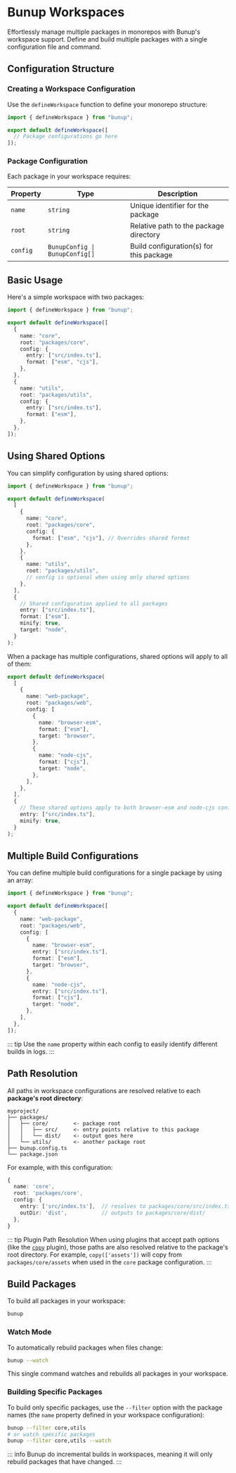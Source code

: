 # Bunup Workspaces

Effortlessly manage multiple packages in monorepos with Bunup's workspace support. Define and build multiple packages with a single configuration file and command.

## Configuration Structure

### Creating a Workspace Configuration

Use the `defineWorkspace` function to define your monorepo structure:

```typescript [bunup.config.ts]
import { defineWorkspace } from "bunup";

export default defineWorkspace([
  // Package configurations go here
]);
```

### Package Configuration

Each package in your workspace requires:

| Property | Type | Description |
|----------|------|-------------|
| `name` | `string` | Unique identifier for the package |
| `root` | `string` | Relative path to the package directory |
| `config` | `BunupConfig \| BunupConfig[]` | Build configuration(s) for this package |

## Basic Usage

Here's a simple workspace with two packages:

```typescript [bunup.config.ts]
import { defineWorkspace } from "bunup";

export default defineWorkspace([
  {
    name: "core",
    root: "packages/core",
    config: {
      entry: ["src/index.ts"],
      format: ["esm", "cjs"],
    },
  },
  {
    name: "utils",
    root: "packages/utils",
    config: {
      entry: ["src/index.ts"],
      format: ["esm"],
    },
  },
]);
```

## Using Shared Options

You can simplify configuration by using shared options:

```typescript [bunup.config.ts]
import { defineWorkspace } from "bunup";

export default defineWorkspace(
  [
    {
      name: "core",
      root: "packages/core",
      config: {
        format: ["esm", "cjs"], // Overrides shared format
      },
    },
    {
      name: "utils",
      root: "packages/utils",
      // config is optional when using only shared options
    },
  ],
  {
    // Shared configuration applied to all packages
    entry: ["src/index.ts"],
    format: ["esm"],
    minify: true,
    target: "node",
  }
);
```

When a package has multiple configurations, shared options will apply to all of them:

```typescript [bunup.config.ts]
export default defineWorkspace(
  [
    {
      name: "web-package",
      root: "packages/web",
      config: [
        {
          name: "browser-esm",
          format: ["esm"],
          target: "browser",
        },
        {
          name: "node-cjs",
          format: ["cjs"],
          target: "node",
        },
      ],
    },
  ],
  {
    // These shared options apply to both browser-esm and node-cjs configs
    entry: ["src/index.ts"],
    minify: true,
  }
);
```

## Multiple Build Configurations

You can define multiple build configurations for a single package by using an array:

```typescript [bunup.config.ts]
import { defineWorkspace } from "bunup";

export default defineWorkspace([
  {
    name: "web-package",
    root: "packages/web",
    config: [
      {
        name: "browser-esm",
        entry: ["src/index.ts"],
        format: ["esm"],
        target: "browser",
      },
      {
        name: "node-cjs",
        entry: ["src/index.ts"],
        format: ["cjs"],
        target: "node",
      },
    ],
  },
]);
```

::: tip
Use the `name` property within each config to easily identify different builds in logs.
:::

## Path Resolution

All paths in workspace configurations are resolved relative to each **package's root directory**:

```
myproject/
├── packages/
│   ├── core/        <- package root
│   │   ├── src/     <- entry points relative to this package
│   │   └── dist/    <- output goes here
│   └── utils/       <- another package root
├── bunup.config.ts
└── package.json
```

For example, with this configuration:

```typescript
{
  name: 'core',
  root: 'packages/core',
  config: {
    entry: ['src/index.ts'],  // resolves to packages/core/src/index.ts
    outDir: 'dist',           // outputs to packages/core/dist/
  },
}
```

::: tip Plugin Path Resolution
When using plugins that accept path options (like the [`copy`](/docs/plugins/copy) plugin), those paths are also resolved relative to the package's root directory. For example, `copy(['assets'])` will copy from `packages/core/assets` when used in the `core` package configuration.
:::

## Build Packages

To build all packages in your workspace:

```sh
bunup
```

### Watch Mode

To automatically rebuild packages when files change:

```sh
bunup --watch
```

This single command watches and rebuilds all packages in your workspace.

### Building Specific Packages

To build only specific packages, use the `--filter` option with the package names (the `name` property defined in your workspace configuration):

```sh
bunup --filter core,utils
# or watch specific packages
bunup --filter core,utils --watch
```

::: info
Bunup do incremental builds in workspaces, meaning it will only rebuild packages that have changed.
:::
